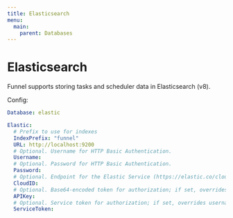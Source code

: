 ```yaml
---
title: Elasticsearch
menu:
  main:
    parent: Databases
---
```


# Elasticsearch

Funnel supports storing tasks and scheduler data in Elasticsearch (v8).

Config:
```yaml
Database: elastic

Elastic:
  # Prefix to use for indexes
  IndexPrefix: "funnel"
  URL: http://localhost:9200
  # Optional. Username for HTTP Basic Authentication.
  Username:
  # Optional. Password for HTTP Basic Authentication.
  Password:
  # Optional. Endpoint for the Elastic Service (https://elastic.co/cloud).
  CloudID:
  # Optional. Base64-encoded token for authorization; if set, overrides username/password and service token.
  APIKey:
  # Optional. Service token for authorization; if set, overrides username/password.
  ServiceToken:
```
